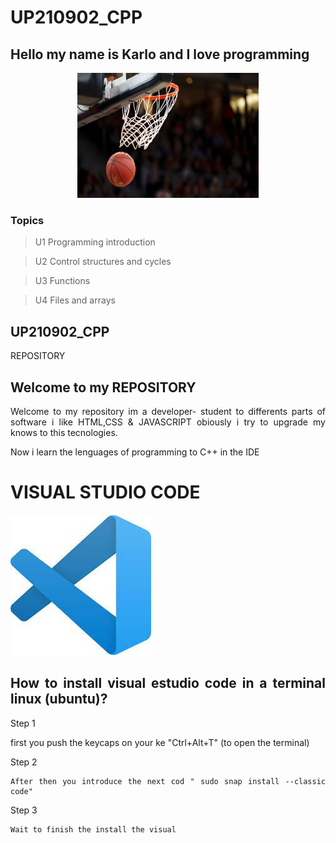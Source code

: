 # UP210902_CPP

## Hello my name is Karlo and I love programming 



<div align="center" >

<img alt="dev2" height="200" width= "290" src="imagenes/caca.jpg"/>

<div>

<div align ="justify">

### Topics
> U1 Programming introduction

> U2 Control structures and cycles

> U3 Functions

> U4 Files and arrays

<div>

## UP210902_CPP

REPOSITORY

## Welcome to my REPOSITORY

Welcome to my repository im a developer-
student to differents parts of software i like HTML,CSS & JAVASCRIPT obiously i try to upgrade my knows to this tecnologies.

Now i learn the lenguages of programming to C++ in the IDE

# VISUAL STUDIO CODE
  ![](imagenes/perroslocos.jpeg)

## How to install visual estudio code in a terminal  linux (ubuntu)?

Step 1

first you push the keycaps on your ke "Ctrl+Alt+T" (to open the terminal)

Step 2

    After then you introduce the next cod " sudo snap install --classic code"


Step 3

    Wait to finish the install the visual
    





